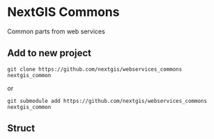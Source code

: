 # NextGIS Commons
Common parts from web services


## Add to new project

```
git clone https://github.com/nextgis/webservices_commons nextgis_common
```
or
```
git submodule add https://github.com/nextgis/webservices_commons nextgis_common
```


## Struct
